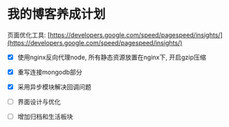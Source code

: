 # 我的博客养成计划

页面优化工具: [https://developers.google.com/speed/pagespeed/insights/](https://developers.google.com/speed/pagespeed/insights/)

- [x] 使用nginx反向代理node, 所有静态资源放置在nginx下, 开启gzip压缩

- [x] 重写连接mongodb部分

- [x] 采用异步模块解决回调问题

- [ ] 界面设计与优化

- [ ] 增加归档和生活板块
